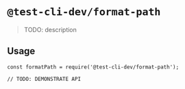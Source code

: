 # `@test-cli-dev/format-path`

> TODO: description

## Usage

```
const formatPath = require('@test-cli-dev/format-path');

// TODO: DEMONSTRATE API
```
